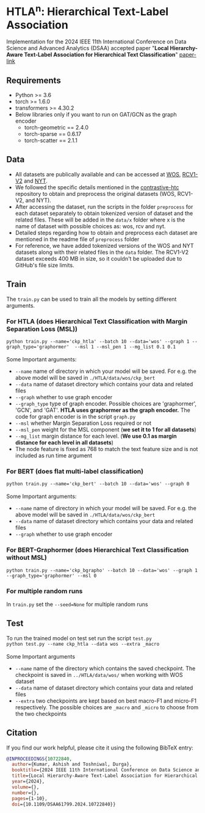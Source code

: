 # HTLA<sup>n</sup>: Hierarchical Text-Label Association 
Implementation for the 2024 IEEE 11th International Conference on Data Science and Advanced Analytics (DSAA) accepted paper "**Local Hierarchy-Aware Text-Label Association for Hierarchical Text Classification**" [paper-link](https://ieeexplore.ieee.org/abstract/document/10722840)
## Requirements
- Python >= 3.6
- torch >= 1.6.0
- transformers >= 4.30.2
- Below libraries only if you want to run on GAT/GCN as the graph encoder
  - torch-geometric == 2.4.0
  - torch-sparse == 0.6.17
  - torch-scatter == 2.1.1
## Data
- All datasets are publically available and can be accessed at [WOS](https://github.com/kk7nc/HDLTex), [RCV1-V2](https://trec.nist.gov/data/reuters/reuters.html) and [NYT](https://catalog.ldc.upenn.edu/LDC2008T19). 
- We followed the specific details mentioned in the  [contrastive-htc](https://github.com/wzh9969/contrastive-htc#preprocess) repository to obtain and preprocess the original datasets (WOS, RCV1-V2, and NYT).
- After accessing the dataset, run the scripts in the folder `preprocess` for each dataset separately to obtain tokenized version of dataset and the related files. These will be added in the `data/x` folder where x is the name of dataset with possible choices as: wos, rcv and nyt.
- Detailed steps regarding how to obtain and preprocess each dataset are mentioned in the readme file of `preprocess` folder 
- For reference, we have added tokenized versions of the WOS and NYT datasets along with their related files in the `data` folder. The RCV1-V2 dataset exceeds 400 MB in size, so it couldn't be uploaded due to GitHub's file size limits.

## Train
The `train.py` can be used to train all the models by setting different arguments.  

###  For HTLA (does Hierarchical Text Classification with Margin Separation Loss (MSL))
`python train.py --name='ckp_htla' --batch 10 --data='wos' --graph 1 --graph_type='graphormer'  --msl 1 --msl_pen 1 --mg_list 0.1 0.1` </br>
</br>
Some Important arguments: </br>
- `--name` name of directory in which your model will be saved. For e.g. the above model will be saved in `./HTLA/data/wos/ckp_bert`
- `--data` name of dataset directory which contains your data and related files
- `--graph` whether to use graph encoder
- `--graph_type` type of graph encoder. Possible choices are 'graphormer', 'GCN', and 'GAT'. **HTLA uses graphormer as the graph encoder.** The code for graph encoder is in the script `graph.py` 
- `--msl` whether Margin Separation Loss required or not
- `--msl_pen` weight for the MSL component (**we set it to 1 for all datasets**)
- `--mg_list` margin distance for each level.  (**We use 0.1 as margin distance for each level in all datasets**)
- The node feature is fixed as 768 to match the text feature size and is not included as run time argument


### For BERT (does flat multi-label classification) 
`python train.py --name='ckp_bert' --batch 10 --data='wos' --graph 0` </br> </br>
Some Important arguments: </br>
- `--name` name of directory in which your model will be saved. For e.g. the above model will be saved in `./HTLA/data/wos/ckp_bert`
- `--data` name of dataset directory which contains your data and related files
- `--graph` whether to use graph encoder

###  For BERT-Graphormer (does Hierarchical Text Classification without MSL)
`python train.py --name='ckp_bgrapho' --batch 10 --data='wos' --graph 1 --graph_type='graphormer' --msl 0`  </br>
### For multiple  random runs
In `train.py` set the `--seed=None` for multiple random runs



## Test
To run the trained model on test set run the script `test.py` </br> 
`python test.py --name ckp_htla --data wos --extra _macro` </br> </br>
Some Important arguments
- `--name` name of the directory which contains the saved checkpoint. The checkpoint is saved in `../HTLA/data/wos/` when working with WOS dataset
- `--data` name of dataset directory which contains your data and related files
- `--extra` two checkpoints are kept based on best macro-F1 and micro-F1 respectively. The possible choices are  `_macro` and `_micro` to choose from the two checkpoints


## Citation
If you find our work helpful, please cite it using the following BibTeX entry:
```bibtex
@INPROCEEDINGS{10722840,
  author={Kumar, Ashish and Toshniwal, Durga},
  booktitle={2024 IEEE 11th International Conference on Data Science and Advanced Analytics (DSAA)}, 
  title={Local Hierarchy-Aware Text-Label Association for Hierarchical Text Classification}, 
  year={2024},
  volume={},
  number={},
  pages={1-10},
  doi={10.1109/DSAA61799.2024.10722840}}

